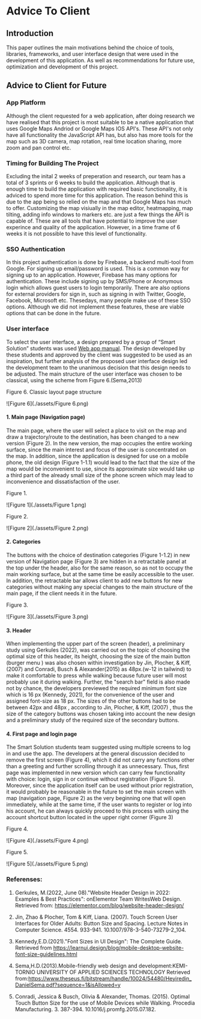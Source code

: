 # Advice To Client

## Introduction
This paper outlines the main motivations behind the choice of tools, libraries, frameworks, and user interface design that were used in the development of this application. As well as recommendations for future use, optimization and development of this project.

## Advice to Client for Future
### App Platform
Although the client requested for a web application, after doing research we have realised that this project is most suitable to be a native application that uses Google Maps Andriod or Google Maps IOS API's. These API's not only have all functionality the JavaScript API has, but also has more tools for the map such as 3D camera, map rotation, real time location sharing, more zoom and pan control etc. 

### Timing for Building The Project

Excluding the inital 2 weeks of preperation and research, our team has a total of 3 sprints or 6 weeks to build the application. Although that is enough time to build the application with required basic functionality, it is adviced to spend more time for this application. The reason behind this is due to the app being so relied on the map and that Google Maps has much to offer. Customizing the map visiually in the map editor, heatmapping, map tilting, adding info windows to markers etc. are just a few things the API is capable of. These are all tools that have potential to improve the user experince and quality of the application. However, in a time frame of 6 weeks it is not possible to have this level of functionality.

### SSO Authentication

In this project authentication is done by Firebase, a backend multi-tool from Google. For signing up email/password is used. This is a common way for signing up to an application. However, Firebase has many options for authentication. These include signing up by SMS/Phone or Anonymous login which allows guest users to login temporarily. There are also options for external providers for sign in, such as signing in with Twitter, Google, Facebook, Microsoft etc. Thesedays, many people make use of these SSO options. Although we did not implement these features, these are viable options that can be done in the future.

### User interface

To select the user interface, a design prepared by a group of “Smart Solution” students was used [Web app manual](assets/Handleiding_webapp.docx). The design developed by these students and approved by the client was suggested to be used as an inspiration, but further analysis of the proposed user interface design led the development team to the unanimous decision that this design needs to be adjusted. The main structure of the user interface was chosen to be classical, using the scheme from Figure 6.(Sema,2013)

Figure 6. Classic layout page structure

![Figure 6](./assets/Figure 6.png)

#### 1. Main page (Navigation page)

The main page, where the user will select a place to visit on the map and draw a trajectory/route to the destination, has been changed to a new version (Figure 2). In the new version, the map occupies the entire working surface, since the main interest and focus of the user is concentrated on the map. In addition, since the application is designed for use on a mobile phone, the old design (Figure 1-1.1) would lead to the fact that the size of the map would be inconvenient to use, since its approximate size would take up a third part of the already small size of the phone screen which may lead to inconvenience and dissatisfaction of the user.

Figure 1.

![Figure 1](./assets/Figure 1.png)

Figure 2.

![Figure 2](./assets/Figure 2.png)

#### 2. Categories
The buttons with the choice of destination categories (Figure 1-1.2)  in new version of Navigation page (Figure 3) are hidden in a retractable panel at the top under the header, also for the same reason, so as not to occupy the main working surface, but at the same time be easily accessible to the user. In addition, the retractable bar allows client to add new buttons for new categories without making any special changes to the main structure of the main page, if the client needs it in the future.

Figure 3.

![Figure 3](./assets/Figure 3.png)

#### 3. Header
When implementing the upper part of the screen (header), a preliminary study using Gerkules (2022),  was carried out on the topic of choosing the optimal size of this header, its height, choosing the size of the main button (burger menu ) was also chosen within investigation by Jin, Plocher, & Kiff, (2007) and Conradi, Busch & Alexander(2015) as 48px.(w-12 in tailwind) to make it comfortable to press while walking because future user will most probably use it during walking.
Further, the "search bar" field is also made not by chance, the developers previewed the required minimum font size which is 16 px (Kennedy, 2021), for the convenience of the user and assigned font-size as 18 px. The sizes of the other buttons had to be between 42px and 48px , according to Jin, Plocher, & Kiff, (2007) , thus the size of the category buttons was chosen taking into account the new design and a preliminary study of the required size of the secondary buttons.

#### 4. First page and login page
The Smart Solution students team suggested using multiple screens to log in and use the app. The developers at the general discussion decided to remove the first screen (Figure 4), which it did not carry any functions other than a greeting and further scrolling through it as unnecessary. Thus, first page was implemented in new version which can carry few functionality with choice: login, sign in or continue without registration (Figure 5).
Moreover, since the application itself can be used without prior registration, it would probably be reasonable in the future to set the main screen with map (navigation page, Figure 2) as the very beginning one that will open immediately, while at the same time, if the user wants to register or log into his account, he can always quickly proceed to this process with using the account shortcut button located in the upper right corner (Figure 3)

Figure 4.

![Figure 4](./assets/Figure 4.png)

Figure 5.

![Figure 5](./assets/Figure 5.png)




### Referenses:

1. Gerkules, M.(2022, June 08)."Website Header Design in 2022: Examples & Best Practices": onElementor Team WritesWeb Design.
      Retrieved from: https://elementor.com/blog/website-header-design/

2. Jin, Zhao & Plocher, Tom & Kiff, Liana. (2007). Touch Screen User Interfaces for Older    Adults: Button Size and Spacing. Lecture Notes in Computer Science. 4554. 933-941. 10.1007/978-3-540-73279-2_104.

3. Kennedy,E.D.(2021)."Font Sizes in UI Design": The Complete Guide.
      Retrieved from https://learnui.design/blog/mobile-desktop-website-font-size-guidelines.html 

4. Sema,H.D.(2013).Mobile-friendly web design and development:KEMI-TORNIO UNIVERSITY OF APPLIED SCIENCES
TECHNOLOGY Retrieved from:https://www.theseus.fi/bitstream/handle/10024/54480/Heyiredin_DanielSema.pdf?sequence=1&isAllowed=y
5. Conradi, Jessica & Busch, Olivia & Alexander, Thomas. (2015). Optimal Touch Button Size for the use of Mobile Devices while Walking. Procedia Manufacturing. 3. 387-394. 10.1016/j.promfg.2015.07.182. 

